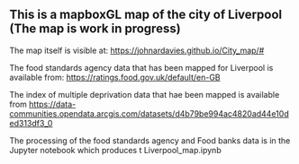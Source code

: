 ## This is a mapboxGL map of the city of Liverpool (The map is work in progress)

The map itself is visible at:
https://johnardavies.github.io/City_map/#


The food standards agency data that has been mapped for Liverpool is available from:
https://ratings.food.gov.uk/default/en-GB


The index of multiple deprivation data that hae been mapped is available from
https://data-communities.opendata.arcgis.com/datasets/d4b79be994ac4820ad44e10ded313df3_0

The processing of the food standards agency and Food banks data is in the Jupyter notebook which produces t
Liverpool_map.ipynb


